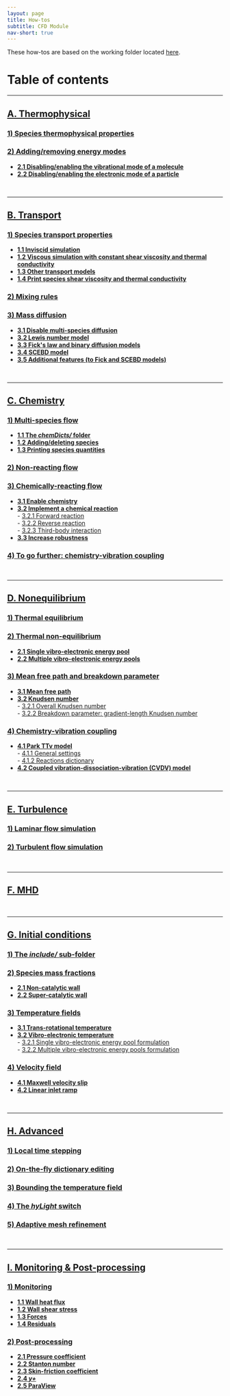 ```yaml
---
layout: page
title: How-tos
subtitle: CFD Module
nav-short: true
---
```


These how-tos are based on the working folder located [here](https://github.com/vincentcasseau/hyStrath/tree/master/run/hyStrath/hy2Foam/genericCase).  

# Table of contents

---  
## [A. Thermophysical](https://vincentcasseau.github.io/how-tos-cfd-dev/how-tos-cfd-dev-thermophysical/)
### [1) Species thermophysical properties](https://vincentcasseau.github.io/how-tos-cfd-dev/how-tos-cfd-dev-thermophysical/#1-species-thermophysical-properties)
### [2) Adding/removing energy modes](https://vincentcasseau.github.io/how-tos-cfd-dev/how-tos-cfd-dev-thermophysical/#2-addingremoving-energy-modes)
+ **[2.1 Disabling/enabling the vibrational mode of a molecule](https://vincentcasseau.github.io/how-tos-cfd-dev/how-tos-cfd-dev-thermophysical/#21-disablingenabling-the-vibrational-mode-of-a-molecule)**  
+ **[2.2 Disabling/enabling the electronic mode of a particle](https://vincentcasseau.github.io/how-tos-cfd-dev/how-tos-cfd-dev-thermophysical/#22-disablingenabling-the-electronic-mode-of-a-particle)**  

<br>

---  
## [B. Transport](https://vincentcasseau.github.io/how-tos-cfd-dev/how-tos-cfd-dev-transport/)
### [1) Species transport properties](https://vincentcasseau.github.io/how-tos-cfd-dev/how-tos-cfd-dev-transport/#1-species-shear-viscosity-and-thermal-conductivity)
+ **[1.1 Inviscid simulation](https://vincentcasseau.github.io/how-tos-cfd-dev/how-tos-cfd-dev-transport/#11-inviscid-simulation)**  
+ **[1.2 Viscous simulation with constant shear viscosity and thermal conductivity](https://vincentcasseau.github.io/how-tos-cfd-dev/how-tos-cfd-dev-transport/#12-viscous-simulation-with-constant-shear-viscosity-and-thermal-conductivity)**  
+ **[1.3 Other transport models](https://vincentcasseau.github.io/how-tos-cfd-dev/how-tos-cfd-dev-transport/#13-other-transport-models)**  
+ **[1.4 Print species shear viscosity and thermal conductivity](https://vincentcasseau.github.io/how-tos-cfd-dev/how-tos-cfd-dev-transport/#14-print-species-shear-viscosity-and-thermal-conductivity)**  

### [2) Mixing rules](https://vincentcasseau.github.io/how-tos-cfd-dev/how-tos-cfd-dev-transport/#2-mixing-rules)  

### [3) Mass diffusion](https://vincentcasseau.github.io/how-tos-cfd-dev/how-tos-cfd-dev-transport/#3-mass-diffusion)  
+ **[3.1 Disable multi-species diffusion](https://vincentcasseau.github.io/how-tos-cfd-dev/how-tos-cfd-dev-transport/#31-disable-multi-species-diffusion)**  
+ **[3.2 Lewis number model](https://vincentcasseau.github.io/how-tos-cfd-dev/how-tos-cfd-dev-transport/#32-lewis-number-model)**  
+ **[3.3 Fick's law and binary diffusion models](https://vincentcasseau.github.io/how-tos-cfd-dev/how-tos-cfd-dev-transport/#33-ficks-law-and-binary-diffusion-models)**  
+ **[3.4 SCEBD model](https://vincentcasseau.github.io/how-tos-cfd-dev/how-tos-cfd-dev-transport/#34-scebd-model)**  
+ **[3.5 Additional features (to Fick and SCEBD models)](https://vincentcasseau.github.io/how-tos-cfd-dev/how-tos-cfd-dev-transport/#35-additional-features-to-fick-and-scebd-models)**  

<br>

---  
## [C. Chemistry](https://vincentcasseau.github.io/how-tos-cfd-dev/how-tos-cfd-dev-chemistry/)
### [1) Multi-species flow](https://vincentcasseau.github.io/how-tos-cfd-dev/how-tos-cfd-dev-chemistry/#1-multi-species-flow)
+ **[1.1 The _chemDicts/_ folder](https://vincentcasseau.github.io/how-tos-cfd-dev/how-tos-cfd-dev-chemistry/#11-the-chemdicts-folder)**  
+ **[1.2 Adding/deleting species](https://vincentcasseau.github.io/how-tos-cfd-dev/how-tos-cfd-dev-chemistry/#12-addingdeleting-species)** 
+ **[1.3 Printing species quantities](https://vincentcasseau.github.io/how-tos-cfd-dev/how-tos-cfd-dev-chemistry/#13-printing-species-quantities)**  

### [2) Non-reacting flow](https://vincentcasseau.github.io/how-tos-cfd-dev/how-tos-cfd-dev-chemistry/#2-non-reacting-flow)

### [3) Chemically-reacting flow](https://vincentcasseau.github.io/how-tos-cfd-dev/how-tos-cfd-dev-chemistry/#3-chemically-reacting-flow)
+ **[3.1 Enable chemistry](https://vincentcasseau.github.io/how-tos-cfd-dev/how-tos-cfd-dev-chemistry/#31-enable-chemistry)**  
+ **[3.2 Implement a chemical reaction](https://vincentcasseau.github.io/how-tos-cfd-dev/how-tos-cfd-dev-chemistry/#32-implementing-a-chemical-reaction)**  
      - [3.2.1 Forward reaction](https://vincentcasseau.github.io/how-tos-cfd-dev/how-tos-cfd-dev-chemistry/#321-forward-reaction)  
      - [3.2.2 Reverse reaction](https://vincentcasseau.github.io/how-tos-cfd-dev/how-tos-cfd-dev-chemistry/#322-reverse-reaction)  
      - [3.2.3 Third-body interaction](https://vincentcasseau.github.io/how-tos-cfd-dev/how-tos-cfd-dev-chemistry/#323-third-body-interaction)  
+ **[3.3 Increase robustness](https://vincentcasseau.github.io/how-tos-cfd-dev/how-tos-cfd-dev-chemistry/#33--increase-robustness)**  

### [4) To go further: chemistry-vibration coupling](https://vincentcasseau.github.io/how-tos-cfd-dev/how-tos-cfd-dev-chemistry/#4-to-go-further-chemistry-vibration-coupling)

<br>

--- 
## [D. Nonequilibrium](https://vincentcasseau.github.io/how-tos-cfd-dev/how-tos-cfd-dev-nonequilibrium/)
### [1) Thermal equilibrium](https://vincentcasseau.github.io/how-tos-cfd-dev/how-tos-cfd-dev-nonequilibrium/#1-thermal-equilibrium)

### [2) Thermal non-equilibrium](https://vincentcasseau.github.io/how-tos-cfd-dev/how-tos-cfd-dev-nonequilibrium/#2-thermal-non-equilibrium)
+ **[2.1 Single vibro-electronic energy pool](https://vincentcasseau.github.io/how-tos-cfd-dev/how-tos-cfd-dev-nonequilibrium/#21-single-vibro-electronic-energy-pool)**  
+ **[2.2 Multiple vibro-electronic energy pools](https://vincentcasseau.github.io/how-tos-cfd-dev/how-tos-cfd-dev-nonequilibrium/#22-multiple-vibro-electronic-energy-pools)** 

### [3) Mean free path and breakdown parameter](https://vincentcasseau.github.io/how-tos-cfd-dev/how-tos-cfd-dev-nonequilibrium/#3-mean-free-path-and-breakdown-parameter)  
+ **[3.1 Mean free path](https://vincentcasseau.github.io/how-tos-cfd-dev/how-tos-cfd-dev-nonequilibrium/#31-mean-free-path)**    
+ **[3.2 Knudsen number](https://vincentcasseau.github.io/how-tos-cfd-dev/how-tos-cfd-dev-nonequilibrium/#32-knudsen-number)**  
      - [3.2.1 Overall Knudsen number](https://vincentcasseau.github.io/how-tos-cfd-dev/how-tos-cfd-dev-nonequilibrium/#321-overall-knudsen-number)  
      - [3.2.2 Breakdown parameter: gradient-length Knudsen number](https://vincentcasseau.github.io/how-tos-cfd-dev/how-tos-cfd-dev-nonequilibrium/#322-breakdown-parameter-gradient-length-knudsen-number)  

### [4) Chemistry-vibration coupling](https://vincentcasseau.github.io/how-tos-cfd-dev/how-tos-cfd-dev-nonequilibrium/#4-chemistry-vibration-coupling)  
+ **[4.1 Park TTv model](https://vincentcasseau.github.io/how-tos-cfd-dev/how-tos-cfd-dev-nonequilibrium/#41-park-ttv-model)**  
      - [4.1.1 General settings](https://vincentcasseau.github.io/how-tos-cfd-dev/how-tos-cfd-dev-nonequilibrium/#411-general-settings)  
      - [4.1.2 Reactions dictionary](https://vincentcasseau.github.io/how-tos-cfd-dev/how-tos-cfd-dev-nonequilibrium/#412-reactions-dictionary)  
+ **[4.2 Coupled vibration-dissociation-vibration (CVDV) model](https://vincentcasseau.github.io/how-tos-cfd-dev/how-tos-cfd-dev-nonequilibrium/#42-coupled-vibration-dissociation-vibration-cvdv-model)**       

<br>

---  
## [E. Turbulence](https://vincentcasseau.github.io/how-tos-cfd-dev/how-tos-cfd-dev-turbulence/)
### [1) Laminar flow simulation](https://vincentcasseau.github.io/how-tos-cfd-dev/how-tos-cfd-dev-turbulence/#1-laminar-flow-simulation) 
 
### [2) Turbulent flow simulation](https://vincentcasseau.github.io/how-tos-cfd-dev/how-tos-cfd-dev-turbulence/#2-turbulent-flow-simulation) 

<br>

---  
## [F. MHD](https://vincentcasseau.github.io/how-tos-cfd-dev/how-tos-cfd-dev-mhd/)

<br>

---  
## [G. Initial conditions](https://vincentcasseau.github.io/how-tos-cfd-dev/how-tos-cfd-dev-initial-conditions/)

### [1) The _include/_ sub-folder](https://vincentcasseau.github.io/how-tos-cfd-dev/how-tos-cfd-dev-initial-conditions/#1-the-include-sub-folder)

### [2) Species mass fractions](https://vincentcasseau.github.io/how-tos-cfd-dev/how-tos-cfd-dev-initial-conditions/#2-species-mass-fractions)  
+ **[2.1 Non-catalytic wall](https://vincentcasseau.github.io/how-tos-cfd-dev/how-tos-cfd-dev-initial-conditions/#21-non-catalytic-wall)**  
+ **[2.2 Super-catalytic wall](https://vincentcasseau.github.io/how-tos-cfd-dev/how-tos-cfd-dev-initial-conditions/#22-super-catalytic-wall)**

### [3) Temperature fields](https://vincentcasseau.github.io/how-tos-cfd-dev/how-tos-cfd-dev-initial-conditions/#3-temperature-fields)  
+ **[3.1 Trans-rotational temperature](https://vincentcasseau.github.io/how-tos-cfd-dev/how-tos-cfd-dev-initial-conditions/#31-trans-rotational-temperature)**  
+ **[3.2 Vibro-electronic temperature](https://vincentcasseau.github.io/how-tos-cfd-dev/how-tos-cfd-dev-initial-conditions/#32-vibro-electronic-temperature)**  
      - [3.2.1 Single vibro-electronic energy pool formulation](https://vincentcasseau.github.io/how-tos-cfd-dev/how-tos-cfd-dev-initial-conditions/#321-single-vibro-electronic-energy-pool-formulation)  
      - [3.2.2 Multiple vibro-electronic energy pools formulation](https://vincentcasseau.github.io/how-tos-cfd-dev/how-tos-cfd-dev-initial-conditions/#322-multiple-vibro-electronic-energy-pools-formulation)   
 
### [4) Velocity field](https://vincentcasseau.github.io/how-tos-cfd-dev/how-tos-cfd-dev-initial-conditions/#4-velocity-field)  
+ **[4.1 Maxwell velocity slip](https://vincentcasseau.github.io/how-tos-cfd-dev/how-tos-cfd-dev-initial-conditions/#41-maxwell-velocity-slip)**  
+ **[4.2 Linear inlet ramp](https://vincentcasseau.github.io/how-tos-cfd-dev/how-tos-cfd-dev-initial-conditions/#42-linear-inlet-ramp)**  

<br>

---  
## [H. Advanced](https://vincentcasseau.github.io/how-tos-cfd-dev/how-tos-cfd-dev-advanced/)

### [1) Local time stepping](https://vincentcasseau.github.io/how-tos-cfd-dev/how-tos-cfd-dev-advanced/#1-local-time-stepping)  

### [2) On-the-fly dictionary editing](https://vincentcasseau.github.io/how-tos-cfd-dev/how-tos-cfd-dev-advanced/#2-on-the-fly-dictionary-editing)  

### [3) Bounding the temperature field](https://vincentcasseau.github.io/how-tos-cfd-dev/how-tos-cfd-dev-advanced/#3-bounding-the-temperature-field) 

### [4) The _hyLight_ switch](https://vincentcasseau.github.io/how-tos-cfd-dev/how-tos-cfd-dev-advanced/#4-the-hylight-switch)   

### [5) Adaptive mesh refinement](https://vincentcasseau.github.io/how-tos-cfd-dev/how-tos-cfd-dev-advanced/#5-adaptive-mesh-refinement)  

<br>

---  
## [I. Monitoring & Post-processing](https://vincentcasseau.github.io/how-tos-cfd-dev/how-tos-cfd-dev-monitoring-post-processing)

### [1) Monitoring](https://vincentcasseau.github.io/how-tos-cfd-dev/how-tos-cfd-dev-monitoring-post-processing/#1-monitoring)  
+ **[1.1 Wall heat flux](https://vincentcasseau.github.io/how-tos-cfd-dev/how-tos-cfd-dev-monitoring-post-processing/#11-wall-heat-flux)**  
+ **[1.2 Wall shear stress](https://vincentcasseau.github.io/how-tos-cfd-dev/how-tos-cfd-dev-monitoring-post-processing/#12-wall-shear-stress)**
+ **[1.3 Forces](https://vincentcasseau.github.io/how-tos-cfd-dev/how-tos-cfd-dev-monitoring-post-processing/#13-forces)**  
+ **[1.4 Residuals](https://vincentcasseau.github.io/how-tos-cfd-dev/how-tos-cfd-dev-monitoring-post-processing/#14-residuals)**  

### [2) Post-processing](https://vincentcasseau.github.io/how-tos-cfd-dev/how-tos-cfd-dev-monitoring-post-processing/#2-post-processing)  
+ **[2.1 Pressure coefficient](https://vincentcasseau.github.io/how-tos-cfd-dev/how-tos-cfd-dev-monitoring-post-processing/#21-pressure-coefficient)**  
+ **[2.2 Stanton number](https://vincentcasseau.github.io/how-tos-cfd-dev/how-tos-cfd-dev-monitoring-post-processing/#22-stanton-number)**  
+ **[2.3 Skin-friction coefficient](https://vincentcasseau.github.io/how-tos-cfd-dev/how-tos-cfd-dev-monitoring-post-processing/#23-skin-friction-coefficient)**  
+ **[2.4 _y+_](https://vincentcasseau.github.io/how-tos-cfd-dev/how-tos-cfd-dev-monitoring-post-processing/#24-y)**  
+ **[2.5 ParaView](https://vincentcasseau.github.io/how-tos-cfd-dev/how-tos-cfd-dev-monitoring-post-processing/#25-paraview)**  
